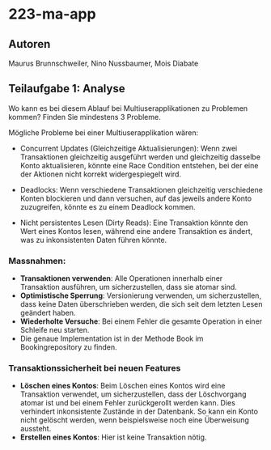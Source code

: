# 223-ma-app

## Autoren

Maurus Brunnschweiler, Nino Nussbaumer, Mois Diabate

## Teilaufgabe 1: Analyse

Wo kann es bei diesem Ablauf bei Multiuserapplikationen zu Problemen kommen? Finden Sie mindestens 3 Probleme.

Mögliche Probleme bei einer Multiuserapplikation wären:

- Concurrent Updates (Gleichzeitige Aktualisierungen): Wenn zwei Transaktionen gleichzeitig ausgeführt werden und gleichzeitig dasselbe Konto aktualisieren, könnte eine Race Condition entstehen, bei der eine der Aktionen nicht korrekt widergespiegelt wird.

- Deadlocks: Wenn verschiedene Transaktionen gleichzeitig verschiedene Konten blockieren und dann versuchen, auf das jeweils andere Konto zuzugreifen, könnte es zu einem Deadlock kommen.

- Nicht persistentes Lesen (Dirty Reads): Eine Transaktion könnte den Wert eines Kontos lesen, während eine andere Transaktion es ändert, was zu inkonsistenten Daten führen könnte.

### Massnahmen:

- **Transaktionen verwenden**: Alle Operationen innerhalb einer Transaktion ausführen, um sicherzustellen, dass sie atomar sind.
- **Optimistische Sperrung**: Versionierung verwenden, um sicherzustellen, dass keine Daten überschrieben werden, die sich seit dem letzten Lesen geändert haben.
- **Wiederholte Versuche**: Bei einem Fehler die gesamte Operation in einer Schleife neu starten.
- Die genaue Implementation ist in der Methode Book im Bookingrepository zu finden.

### Transaktionssicherheit bei neuen Features

- **Löschen eines Kontos**: Beim Löschen eines Kontos wird eine Transaktion verwendet, um sicherzustellen, dass der Löschvorgang atomar ist und bei einem Fehler zurückgerollt werden kann. Dies verhindert inkonsistente Zustände in der Datenbank. So kann ein Konto nicht gelöscht werden, wenn beispielsweise noch eine Überweisung aussteht.
- **Erstellen eines Kontos**: Hier ist keine Transaktion nötig.